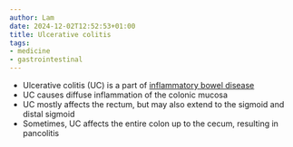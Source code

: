 ```yaml
---
author: Lam
date: 2024-12-02T12:52:53+01:00
title: Ulcerative colitis
tags:
- medicine
- gastrointestinal
---
```


- Ulcerative colitis (UC) is a part of [inflammatory bowel disease](Resources/inflammatory-bowel-disease.md) 
- UC causes diffuse inflammation of the colonic mucosa
- UC mostly affects the rectum, but may also extend to the sigmoid and distal sigmoid
- Sometimes, UC affects the entire colon up to the cecum, resulting in pancolitis
